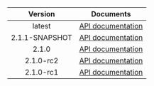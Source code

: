 | Version | Documents |
|:---:|---|
| latest | [API documentation](latest) |
| 2.1.1-SNAPSHOT | [API documentation](2.1.1-SNAPSHOT) |
| 2.1.0 | [API documentation](2.1.0) |
| 2.1.0-rc2 | [API documentation](2.1.0-rc2) |
| 2.1.0-rc1 | [API documentation](2.1.0-rc1) |

